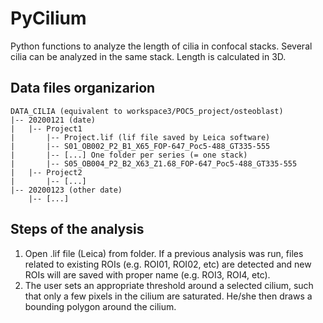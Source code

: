 # PyCilium
Python functions to analyze the length of cilia in confocal stacks. Several cilia can be analyzed in the same stack. Length is calculated in 3D.

## Data files organizarion

    DATA_CILIA (equivalent to workspace3/POC5_project/osteoblast)
    |-- 20200121 (date)
    |   |-- Project1
    |       |-- Project.lif (lif file saved by Leica software)
    |       |-- S01_OB002_P2_B1_X65_FOP-647_Poc5-488_GT335-555
    |       |-- [...] One folder per series (= one stack)
    |       |-- S05_OB004_P2_B2_X63_Z1.68_FOP-647_Poc5-488_GT335-555
    |   |-- Project2
    |       |-- [...]
    |-- 20200123 (other date)
        |-- [...]

## Steps of the analysis

1. Open .lif file (Leica) from folder. If a previous analysis was run, files related to existing ROIs (e.g. ROI01, ROI02, etc) are detected and new ROIs will are saved with proper name (e.g. ROI3, ROI4, etc).
2. The user sets an appropriate threshold around a selected cilium, such that only a few pixels in the cilium are saturated. He/she then draws a bounding polygon around the cilium.
